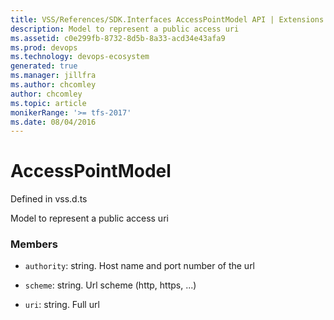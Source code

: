 ```yaml
---
title: VSS/References/SDK.Interfaces AccessPointModel API | Extensions for Azure DevOps Services
description: Model to represent a public access uri
ms.assetid: c0e299fb-8732-8d5b-8a33-acd34e43afa9
ms.prod: devops
ms.technology: devops-ecosystem
generated: true
ms.manager: jillfra
ms.author: chcomley
author: chcomley
ms.topic: article
monikerRange: '>= tfs-2017'
ms.date: 08/04/2016
---
```


# AccessPointModel

Defined in vss.d.ts


Model to represent a public access uri 

### Members

* `authority`: string. Host name and port number of the url

* `scheme`: string. Url scheme (http, https, ...)

* `uri`: string. Full url

